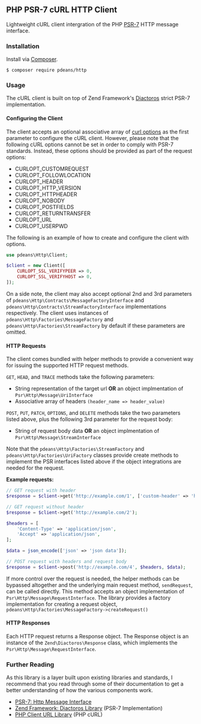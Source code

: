 ## PHP PSR-7 cURL HTTP Client

Lightweight cURL client intergration of the PHP [PSR-7](http://www.php-fig.org/psr/psr-7/) HTTP message interface.

### Installation

Install via [Composer](https://getcomposer.org/).

```
$ composer require pdeans/http
```

### Usage

The cURL client is built on top of Zend Framework's [Diactoros](https://zendframework.github.io/zend-diactoros/) strict PSR-7 implementation.

#### Configuring the Client

The client accepts an optional associative array of [curl options](http://php.net/curl_setopt) as the first parameter to configure the cURL client. However, please note that the following cURL options cannot be set in order to comply with PSR-7 standards. Instead, these options should be provided as part of the request options:

- CURLOPT_CUSTOMREQUEST
- CURLOPT_FOLLOWLOCATION
- CURLOPT_HEADER
- CURLOPT_HTTP_VERSION
- CURLOPT_HTTPHEADER
- CURLOPT_NOBODY
- CURLOPT_POSTFIELDS
- CURLOPT_RETURNTRANSFER
- CURLOPT_URL
- CURLOPT_USERPWD

The following is an example of how to create and configure the client with options.

```php
use pdeans\Http\Client;

$client = new Client([
    CURLOPT_SSL_VERIFYPEER => 0,
    CURLOPT_SSL_VERIFYHOST => 0,
]);
```

On a side note, the client may also accept optional 2nd and 3rd parameters of `pdeans\Http\Contracts\MessageFactoryInterface` and `pdeans\Http\Contracts\StreamFactoryInterface` implementations respectively. The client uses instances of `pdeans\Http\Factories\MessageFactory` and `pdeans\Http\Factories\StreamFactory` by default if these parameters are omitted.

#### HTTP Requests

The client comes bundled with helper methods to provide a convenient way for issuing the supported HTTP request methods.

`GET`, `HEAD`, and `TRACE` methods take the following parameters:

- String representation of the target url **OR** an object implmentation of `Psr\Http\Message\UriInterface`
- Associative array of headers `(header_name => header_value)`

`POST`, `PUT`, `PATCH`, `OPTIONS`, and `DELETE` methods take the two parameters listed above, plus the following 3rd parameter for the request body:

- String of request body data **OR** an object implmentation of `Psr\Http\Message\StreamInterface`

Note that the `pdeans\Http\Factories\StreamFactory` and `pdeans\Http\Factories\UriFactory` classes provide create methods to implement the PSR interfaces listed above if the object integrations are needed for the request.

**Example requests:**

```php
// GET request with header
$response = $client->get('http://example.com/1', ['custom-header' => 'header/value']);

// GET request without header
$response = $client->get('http://example.com/2');

$headers = [
    'Content-Type' => 'application/json',
    'Accept' => 'application/json',
];

$data = json_encode(['json' => 'json data']);

// POST request with headers and request body
$response = $client->post('http://example.com/4', $headers, $data);
```

If more control over the request is needed, the helper methods can be bypassed altogether and the underlying main request method, `sendRequest`, can be called directly. This method accepts an object implementation of `Psr\Http\Message\RequestInterface`. The library provides a factory implementation for creating a request object, `pdeans\Http\Factories\MessageFactory->createRequest()`

#### HTTP Responses

Each HTTP request returns a Response object. The Response object is an instance of the `Zend\Diactoros\Response` class, which implements the `Psr\Http\Message\RequestInterface`.

### Further Reading

As this library is a layer built upon existing libraries and standards, I recommend that you read through some of their documentation to get a better understanding of how the various components work.

- [PSR-7: Http Message Interface](http://www.php-fig.org/psr/psr-7/)
- [Zend Framework: Diactoros Library](https://zendframework.github.io/zend-diactoros/) (PSR-7 Implementation)
- [PHP Client URL Library](http://php.net/manual/en/book.curl.php) (PHP cURL)